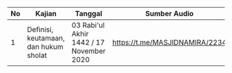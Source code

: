| No | Kajian | Tanggal | Sumber Audio |
| ---| --- | --- | --- |
| 1 | Definisi, keutamaan, dan hukum sholat | 03 Rabi'ul Akhir 1442 / 17 November 2020 | https://t.me/MASJIDNAMIRA/2234 |
